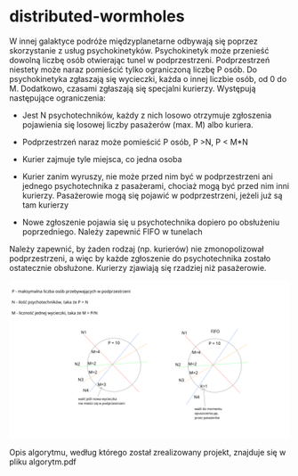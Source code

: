 # distributed-wormholes

W innej galaktyce podróże międzyplanetarne odbywają się poprzez skorzystanie z usług psychokinetyków. Psychokinetyk może przenieść dowolną liczbę osób otwierając tunel w podprzestrzeni. Podprzestrzeń niestety może naraz pomieścić tylko ograniczoną liczbę P osób. Do psychokinetyka zgłaszają się wycieczki, każda o innej liczbie osób, od 0 do M. Dodatkowo, czasami zgłaszają się specjalni kurierzy. Występują następujące ograniczenia:

- Jest N psychotechników, każdy z nich losowo otrzymuje zgłoszenia pojawienia się losowej liczby pasażerów (max. M) albo kuriera.
 
- Podprzestrzeń naraz może pomieścić P osób, P >N, P < M*N
    
- Kurier zajmuje tyle miejsca, co jedna osoba

- Kurier zanim wyruszy, nie może przed nim być w podprzestrzeni ani jednego psychotechnika z pasażerami, chociaż mogą być przed nim inni kurierzy. Pasażerowie mogą się pojawić w podprzestrzeni, jeżeli już są tam kurierzy

- Nowe zgłoszenie pojawia się u psychotechnika dopiero po obsłużeniu poprzedniego. Należy zapewnić FIFO w tunelach

Należy zapewnić, by żaden rodzaj (np. kurierów) nie zmonopolizował podprzestrzeni, a więc by każde zgłoszenie do psychotechnika zostało ostatecznie obsłużone. Kurierzy zjawiają się rzadziej niż pasażerowie.

![](./concept.png) 

Opis algorytmu, według którego został zrealizowany projekt, znajduje się w pliku algorytm.pdf
